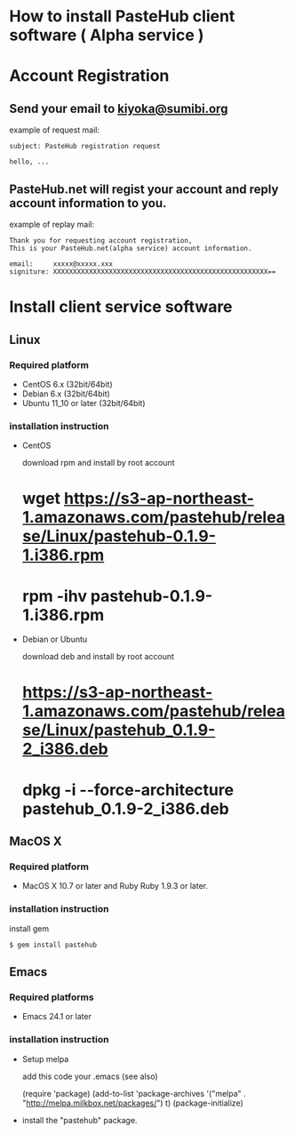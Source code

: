 How to install PasteHub client software ( Alpha service )
=======================

# Account Registration

## Send your email to kiyoka@sumibi.org

  example of request mail:

    subject: PasteHub registration request

    hello, ...


## PasteHub.net will regist your account and reply account information to you.

   example of replay mail:

    Thank you for requesting account registration,
    This is your PasteHub.net(alpha service) account information.

    email:     xxxxx@xxxxx.xxx
    signiture: XXXXXXXXXXXXXXXXXXXXXXXXXXXXXXXXXXXXXXXXXXXXXXXXXXXXXX==


# Install client service software

## Linux

### Required platform

- CentOS 6.x   (32bit/64bit)
- Debian 6.x   (32bit/64bit)
- Ubuntu 11_10 or later (32bit/64bit)

### installation instruction


- CentOS

   download rpm and install by root account

    # wget https://s3-ap-northeast-1.amazonaws.com/pastehub/release/Linux/pastehub-0.1.9-1.i386.rpm

    # rpm -ihv pastehub-0.1.9-1.i386.rpm


- Debian or Ubuntu

   download deb and install by root account

    # https://s3-ap-northeast-1.amazonaws.com/pastehub/release/Linux/pastehub_0.1.9-2_i386.deb

    # dpkg -i --force-architecture pastehub_0.1.9-2_i386.deb


## MacOS X

### Required platform

- MacOS X 10.7 or later and Ruby Ruby 1.9.3 or later.

### installation instruction

 install gem

    $ gem install pastehub


## Emacs

### Required platforms

- Emacs 24.1 or later

### installation instruction

- Setup melpa

  add this code your .emacs (see also)

    (require 'package)
    (add-to-list 'package-archives
                '("melpa" . "http://melpa.milkbox.net/packages/") t)
    (package-initialize)


- install the "pastehub" package.







